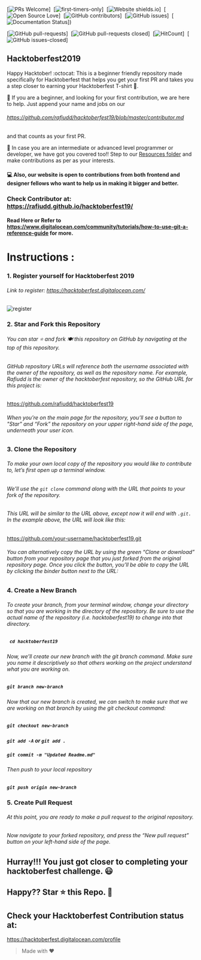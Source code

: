 
[![PRs Welcome](https://img.shields.io/badge/PRs-welcome-brightgreen.svg?style=flat-square)]&nbsp;
[![first-timers-only](https://img.shields.io/badge/first--timers--only-friendly-blue.svg?style=flat-square)]&nbsp;
[![Website shields.io](https://img.shields.io/website-up-down-green-red/http/shields.io.svg)]&nbsp;
[![Open Source Love](https://badges.frapsoft.com/os/v1/open-source.svg?v=102)]&nbsp;
[![GitHub contributors](https://img.shields.io/github/contributors/Naereen/StrapDown.js.svg)]&nbsp;
[![GitHub issues](https://img.shields.io/github/issues/Naereen/StrapDown.js.svg)]&nbsp;
[![Documentation Status](https://readthedocs.org/projects/ansicolortags/badge/?version=latest)])&nbsp;

[![GitHub pull-requests](https://img.shields.io/github/issues-pr/Naereen/StrapDown.js.svg)]&nbsp;
[![GitHub pull-requests closed](https://img.shields.io/github/issues-pr-closed/Naereen/StrapDown.js.svg)]&nbsp;
[![HitCount](http://hits.dwyl.io/Naereen/badges.svg)]&nbsp;
[![GitHub issues-closed](https://img.shields.io/github/issues-closed/Naereen/StrapDown.js.svg)]&nbsp;


## Hacktoberfest2019
Happy Hacktober! :octocat: This is a beginner friendly repository made specifically for Hacktoberfest that helps you get your first PR and takes you a step closer to earning your Hacktoberfest T-shirt 👕.

🎯 If you are a beginner, and looking for your first contribution, we are here to help. Just append your name and jobs on our
###### <a href="https://github.com/rafiudd/hacktoberfest19/blob/master/contributor.md" target="blank">https://github.com/rafiudd/hacktoberfest19/blob/master/contributor.md</a> 
and that counts as your first PR.

🎯 In case you are an intermediate or advanced level programmer or developer, we have got you covered too!! Step to our <a href="https://github.com/rafiudd/hacktoberfest19/tree/master/Resources" target="blank"> Resources folder</a> and make contributions as per as your interests.

#### 💻 Also, our website is open to contributions from both frontend and designer fellows who want to help us in making it bigger and better. 
### Check Contributor at: <a href="https://rafiudd.github.io/hacktoberfest19/" target="blank"> https://rafiudd.github.io/hacktoberfest19/ </a>

#### Read Here or Refer to <a href="https://www.digitalocean.com/community/tutorials/how-to-use-git-a-reference-guide" target="blank">  https://www.digitalocean.com/community/tutorials/how-to-use-git-a-reference-guide </a> for more.

# Instructions :
### 1. Register yourself for Hacktoberfest 2019
###### Link to register: https://hacktoberfest.digitalocean.com/

![register](https://user-images.githubusercontent.com/42115530/65821155-7f724600-e24f-11e9-90ed-8a956b0a854a.JPG)

### 2. Star and Fork this Repository
###### You can star ⭐ and fork 🍽️ this repository on GitHub by navigating at the top of this repository.

###### GitHub repository URLs will reference both the username associated with the owner of the repository, as well as the repository name. For example, Rafiudd is the owner of the hacktoberfest repository, so the GitHub URL for this project is: 

<a href="https://github.com/rafiudd/hacktoberfest19" target="blank">https://github.com/rafiudd/hacktoberfest19</a>

###### When you’re on the main page for the repository, you’ll see a button to "Star" and “Fork” the repository on your upper right-hand side of the page, underneath your user icon.

### 3. Clone the Repository

###### To make your own local copy of the repository you would like to contribute to, let’s first open up a terminal window.

###### We’ll use the `git clone`  command along with the URL that points to your fork of the repository.

###### This URL will be similar to the URL above, except now it will end with `.git.` In the example above, the URL will look like this:
https://github.com/your-username/hacktoberfest19.git

###### You can alternatively copy the URL by using the green “Clone or download” button from your repository page that you just forked from the original repository page. Once you click the button, you’ll be able to copy the URL by clicking the binder button next to the URL:

### 4. Create a New Branch

###### To create your branch, from your terminal window, change your directory so that you are working in the directory of the repository. Be sure to use the actual name of the repository (i.e. hacktoberfest19) to change into that directory.

#####    ` cd hacktoberfest19`


###### Now, we’ll create our new branch with the git branch command. Make sure you name it descriptively so that others working on the project understand what you are working on.

##### `git branch new-branch`

###### Now that our new branch is created, we can switch to make sure that we are working on that branch by using the git checkout command:

##### ` git checkout new-branch `

##### ` git add -A ` or ` git add . `

##### ` git commit -m "Updated Readme.md" `



###### Then push to your local repository
##### ` git push origin new-branch `

### 5. Create Pull Request

###### At this point, you are ready to make a pull request to the original repository.

###### Now navigate to your forked repository, and press the “New pull request” button on your left-hand side of the page.

## Hurray!!! You just got closer to completing your hacktoberfest challenge. 😃

## Happy?? Star ⭐ this Repo. 🤩

## Check your Hacktoberfest Contribution status at:
<a href="https://hacktoberfest.digitalocean.com/profile" target="blank">https://hacktoberfest.digitalocean.com/profile</a>

> Made with ❤️

